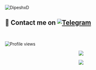 ![DipeshxD](https://telegra.ph/file/ff588e4a3fa04d3dadb99.jpg)


## 📨 Contact me on [![Telegram](https://img.shields.io/badge/telegram-1b77FF.svg?style=for-the-badge&logo=telegram)](t.me/MissKristina_Bot) 
<br>

![Profile views](https://komarev.com/ghpvc/?username=DipeshxD&color=blue&style=flat-square&label=Profile+Views)
<p align="center"><a href="https://github.com/DipeshxD"><img src="https://github-readme-stats.vercel.app/api?username=DipeshxD&show_icons=true&theme=radical"></a></p>
<p align="center"><a href="https://github.com/DipeshxD"><img src="https://github-readme-stats.vercel.app/api/top-langs/?username=DipeshxD&theme=radical&layout=compact"></a></p> 
